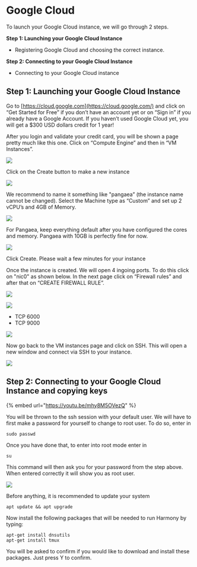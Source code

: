 # Google Cloud

To launch your Google Cloud instance, we will go through 2 steps.

**Step 1: Launching your Google Cloud Instance**

* Registering Google Cloud and choosing the correct instance.

**Step 2: Connecting to your Google Cloud Instance** 

* Connecting to your Google Cloud instance 

## Step 1: Launching your Google Cloud Instance <a id="step-1-launching-your-google-cloud-instance"></a>

Go to [https://cloud.google.com](https://cloud.google.com/) and click on “Get Started for Free” if you don’t have an account yet or on “Sign in” if you already have a Google Account. If you haven’t used Google Cloud yet, you will get a $300 USD dollars credit for 1 year!

After you login and validate your credit card, you will be shown a page pretty much like this one. Click on “Compute Engine” and then in “VM Instances”.

![](https://blobs.gitbook.com/assets%2F-LlDqlxK8e45wuh1WH4h%2F-LmBR5kBgg9922w3-lIM%2F-LmBT2iqRO2RGMmA24sS%2FFirstPick.PNG?alt=media&token=d9ada2c6-c774-4242-90d2-2248c442df53)

Click on the Create button to make a new instance

![](https://blobs.gitbook.com/assets%2F-LlDqlxK8e45wuh1WH4h%2F-LmBR5kBgg9922w3-lIM%2F-LmBTANylI3L_EIZWgOd%2FVMcomputeCreate.PNG?alt=media&token=f101dbf5-f667-4b5d-8082-bf964fe9bbf4)

We recommend to name it something like "pangaea” \(the instance name cannot be changed\). Select the Machine type as “Custom” and set up 2 vCPU’s and 4GB of Memory.

![](https://blobs.gitbook.com/assets%2F-LlDqlxK8e45wuh1WH4h%2F-LmBR5kBgg9922w3-lIM%2F-LmBgeT41L-Y04ge1Nq6%2Fvminstancesetup.PNG?alt=media&token=7c89277f-eb66-429b-b8e9-06749e983f73)

For Pangaea, keep everything default after you have configured the cores and memory. Pangaea with 10GB is perfectly fine for now.

![](https://blobs.gitbook.com/assets%2F-LlDqlxK8e45wuh1WH4h%2F-LmBR5kBgg9922w3-lIM%2F-LmBhv4-FTM_WdWJGxhY%2Fcreateinstance.PNG?alt=media&token=54639c2e-217d-41d1-8885-469919855bf4)

Click Create. Please wait a few minutes for your instance

Once the instance is created. We will open 4 ingoing ports. To do this click on "nic0" as shown below. In the next page click on “Firewall rules” and after that on “CREATE FIREWALL RULE”.

![](https://blobs.gitbook.com/assets%2F-LlDqlxK8e45wuh1WH4h%2F-LmBR5kBgg9922w3-lIM%2F-LmBrlMhlGYf8n0LGdnx%2Ffirewallrules.PNG?alt=media&token=fd23e135-940f-4a6c-a248-3c566af62823)

![](https://blobs.gitbook.com/assets%2F-LlDqlxK8e45wuh1WH4h%2F-LmBR5kBgg9922w3-lIM%2F-LmBqtVY0Ssje29ti6uJ%2Fnic0.PNG?alt=media&token=ff2d6589-8f48-4b00-b312-98facb324887)

* TCP 6000
* TCP 9000

![](https://blobs.gitbook.com/assets%2F-LlDqlxK8e45wuh1WH4h%2F-LvzuQOmNvRXBWd1suxY%2F-LvzvhQqA76BwNmSY3AT%2Fports.jpg?alt=media&token=160965b3-2b20-4a80-98f5-fc76f7da070d)

Now go back to the VM instances page and click on SSH. This will open a new window and connect via SSH to your instance.

![](https://blobs.gitbook.com/assets%2F-LlDqlxK8e45wuh1WH4h%2F-LmBR5kBgg9922w3-lIM%2F-LmBv5tDs9HYgcS64Ppa%2Fssh.PNG?alt=media&token=d6162ff5-f5be-403b-8cde-78fe4585354b)

## **Step 2: Connecting to your Google Cloud Instance and copying keys** <a id="step-2-connecting-to-your-google-cloud-instance-and-copying-keys"></a>

{% embed url="https://youtu.be/mhy8M5OVezQ" %}

You will be thrown to the ssh session with your default user. We will have to first make a password for yourself to change to root user. To do so, enter in

```text
sudo passwd
```

Once you have done that, to enter into root mode enter in

```text
su
```

This command will then ask you for your password from the step above. When entered correctly it will show you as root user.

![](https://blobs.gitbook.com/assets%2F-M-IDt7HenNiPUXWT_3k%2F-M1ZJQFhdhIexbw67x-l%2F-M1ZS-BIq3y1Bxq9-KYD%2Fimage.png?alt=media&token=c28cd7d6-db89-47c1-9f97-f9d7b5a4eb99)

Before anything, it is recommended to update your system

```text
apt update && apt upgrade
```

Now install the following packages that will be needed to run Harmony by typing:

```text
apt-get install dnsutils
apt-get install tmux
```

You will be asked to confirm if you would like to download and install these packages. Just press Y to confirm.

